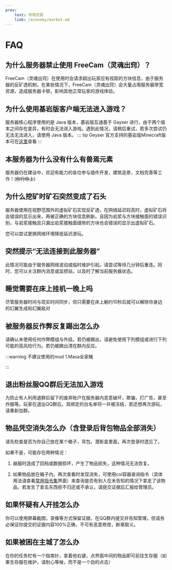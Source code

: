 ```yaml
---
prev:
    text: 市场交易
    link: /economy/market.md
---
```

# FAQ

## 为什么服务器禁止使用 FreeCam（灵魂出窍）？
FreeCam（灵魂出窍）在使用时会请求超出玩家应有视距的方块信息，由于服务器的反矿透机制，在某些情况下，FreeCam（灵魂出窍）会大量占用服务器带宽资源，造成服务器卡顿，影响其他正常玩家的游戏体验。

## 为什么使用基岩版客户端无法进入游戏？
服务器核心程序使用的是 Java 版本，基岩版互通基于 Gayser 进行，由于两个版本之间存在差异，有时会无法进入游戏。遇到此情况，请稍后重试，若多次尝试仍无法无法进入，请使用 Java 版本。
::: tip
Geyser 官方支持的基岩版Minecraft版本可在[这里](https://geysermc.org/wiki/geyser/supported-versions/)查看
:::

## 本服务器为什么没有什么有兽焉元素
服务器仍在建设中，欢迎有能力的各位参与插件开发，建筑造景，文档完善等工作！(<del>你行你上</del>)

## 为什么挖矿时矿石突然变成了石头
服务器使用在视野范围外的虚拟矿石实现反矿透，在网络延迟较高时，虚拟矿石将会错误的显示出来，再被正确的方块信息刷新。且因为岩浆与方块接触面的错误识别，与岩浆接触且只漏出岩浆接触面缝隙的方块也会错误的显示出虚拟矿石。

您可以尝试更换网络环境降低延迟游玩。

## 突然提示“无法连接到此服务器”
此情况可能由于服务器网络波动或临时维护引起。请尝试等待几分钟后重连。同时，您可以关注群内消息或监控站，以及时了解当前服务器状态。

## 睡觉需要在床上挂机一晚上吗
尽管服务器时间与现实时间同步，但只需要在床上躺约10秒后就可以解除你身边的幻翼生成和幻翼敌对

## 被服务器反作弊反复踢出怎么办
请确认未使用任何作弊模组与外挂。若仍被踢出，请避免使用下列模组或进行下列可能的高风险行为。若仍被踢出清在群内反应。

:::warning 不建议使用的mod
1.Masa全家桶

:::

## 退出粉丝服QQ群后无法加入游戏
为防止有人利用退群后留下的废弃账户在服务器内恶意破坏，欺骗，打广告，甚至炸服等。玩家在退出QQ群后，其绑定的白名单将一并被冻结，若还想再次游玩，请重新加群。

## 物品凭空消失怎么办（含登录后背包物品全部消失）
请先检查是否为你自己放在某个箱子，背包，潜影盒里面，再次登录时遗忘了。

如果不是，可能存在两种情况：

1. 崩服时造成了回档或数据损坏，产生了物品损失，这种情况无法恢复。

2. 如果物品放在箱子内，再次查看时发现消失，可使用coi容器查询指令（具体用法请查看[常用指令集](playercommands.md)界面）来查询是否有别人在未告知的情况下拿走了该物品，若发生了拿去东西拒不归还或不承认，请提交证据后汇报给管理员。

## 如果怀疑有人开挂怎么办
你可以使用屏幕截图，录像等方式保留证据，在QQ群内提交并告知管理，但请务必保证你提交的证据内容100%正确，不可有恶意修改，断章取义。

## 如果被困在主城了怎么办
在你的任务栏有一个指南针，拿着他右键，点界面中间的物品即可前往生存服（如果生存服在维护，请耐心等候，而不是一个劲的点击）
